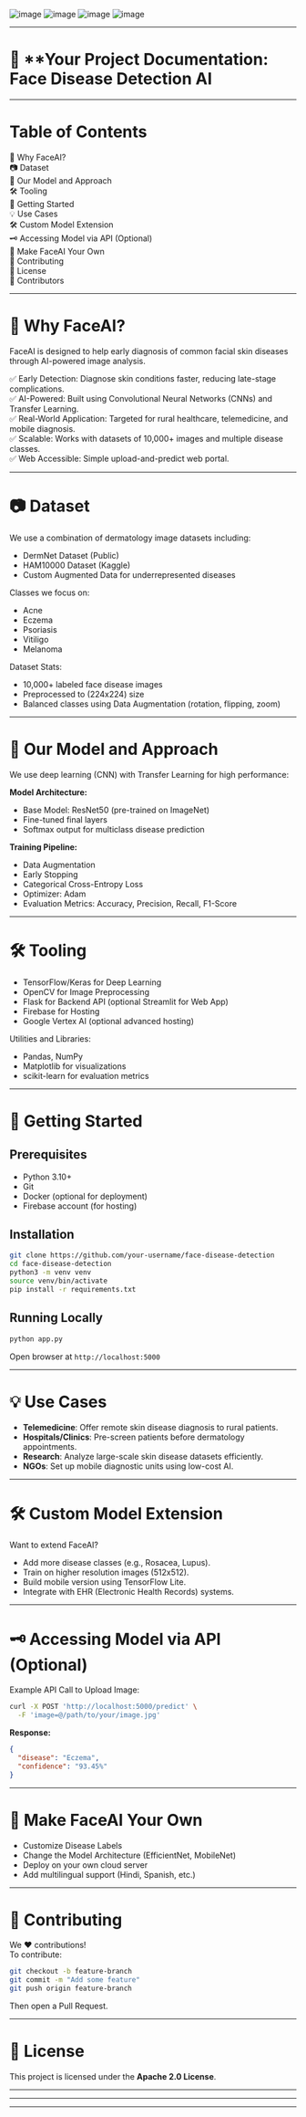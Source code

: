 
![image](https://github.com/user-attachments/assets/8031cd39-3f99-4138-8cc4-d4a6c4d4ff80)
![image](https://github.com/user-attachments/assets/77122451-f218-46bd-a179-0ccf8b9e0378)
![image](https://github.com/user-attachments/assets/0e97466d-9370-4af6-8755-35b0dba6cec6)
![image](https://github.com/user-attachments/assets/26835f60-bdd2-47e7-b53b-d797c6dd7acf)


---

# 📜 **Your Project Documentation: Face Disease Detection AI 
---

# Table of Contents
🥼 Why FaceAI?  
📷 Dataset  
🧠 Our Model and Approach  
🛠️ Tooling  
🚀 Getting Started  
💡 Use Cases  
🛠️ Custom Model Extension  
🗝️ Accessing Model via API (Optional)  
🎨 Make FaceAI Your Own  
🤝 Contributing  
📜 License  
💪 Contributors  

---

# 🥼 Why FaceAI?

FaceAI is designed to help early diagnosis of common facial skin diseases through AI-powered image analysis.

✅ Early Detection: Diagnose skin conditions faster, reducing late-stage complications.  
✅ AI-Powered: Built using Convolutional Neural Networks (CNNs) and Transfer Learning.  
✅ Real-World Application: Targeted for rural healthcare, telemedicine, and mobile diagnosis.  
✅ Scalable: Works with datasets of 10,000+ images and multiple disease classes.  
✅ Web Accessible: Simple upload-and-predict web portal.

---

# 📷 Dataset

We use a combination of dermatology image datasets including:

- DermNet Dataset (Public)
- HAM10000 Dataset (Kaggle)
- Custom Augmented Data for underrepresented diseases

Classes we focus on:
- Acne
- Eczema
- Psoriasis
- Vitiligo
- Melanoma

Dataset Stats:
- 10,000+ labeled face disease images
- Preprocessed to (224x224) size
- Balanced classes using Data Augmentation (rotation, flipping, zoom)

---

# 🧠 Our Model and Approach

We use deep learning (CNN) with Transfer Learning for high performance:

**Model Architecture:**  
- Base Model: ResNet50 (pre-trained on ImageNet)
- Fine-tuned final layers
- Softmax output for multiclass disease prediction

**Training Pipeline:**  
- Data Augmentation
- Early Stopping
- Categorical Cross-Entropy Loss
- Optimizer: Adam
- Evaluation Metrics: Accuracy, Precision, Recall, F1-Score

---

# 🛠️ Tooling

- TensorFlow/Keras for Deep Learning
- OpenCV for Image Preprocessing
- Flask for Backend API (optional Streamlit for Web App)
- Firebase for Hosting
- Google Vertex AI (optional advanced hosting)

Utilities and Libraries:
- Pandas, NumPy
- Matplotlib for visualizations
- scikit-learn for evaluation metrics

---

# 🚀 Getting Started

## Prerequisites
- Python 3.10+
- Git
- Docker (optional for deployment)
- Firebase account (for hosting)

## Installation

```bash
git clone https://github.com/your-username/face-disease-detection
cd face-disease-detection
python3 -m venv venv
source venv/bin/activate
pip install -r requirements.txt
```

## Running Locally

```bash
python app.py
```
Open browser at `http://localhost:5000`

---

# 💡 Use Cases

- **Telemedicine**: Offer remote skin disease diagnosis to rural patients.  
- **Hospitals/Clinics**: Pre-screen patients before dermatology appointments.  
- **Research**: Analyze large-scale skin disease datasets efficiently.  
- **NGOs**: Set up mobile diagnostic units using low-cost AI.

---

# 🛠️ Custom Model Extension

Want to extend FaceAI?

- Add more disease classes (e.g., Rosacea, Lupus).
- Train on higher resolution images (512x512).
- Build mobile version using TensorFlow Lite.
- Integrate with EHR (Electronic Health Records) systems.

---

# 🗝️ Accessing Model via API (Optional)

Example API Call to Upload Image:

```bash
curl -X POST 'http://localhost:5000/predict' \
  -F 'image=@/path/to/your/image.jpg'
```

**Response:**
```json
{
  "disease": "Eczema",
  "confidence": "93.45%"
}
```

---

# 🎨 Make FaceAI Your Own

- Customize Disease Labels
- Change the Model Architecture (EfficientNet, MobileNet)
- Deploy on your own cloud server
- Add multilingual support (Hindi, Spanish, etc.)

---

# 🤝 Contributing

We ❤️ contributions!  
To contribute:

```bash
git checkout -b feature-branch
git commit -m "Add some feature"
git push origin feature-branch
```

Then open a Pull Request.

---

# 📜 License

This project is licensed under the **Apache 2.0 License**.  

---



---
  


---








